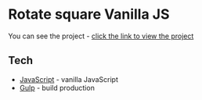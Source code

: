 # Rotate square Vanilla JS

You can see the project - [click the link to view the project](https://nataliasokolowska.github.io/rotate-square-vanilla-js/src/index.html)

## Tech
* [JavaScript](http://devdocs.io/javascript/) - vanilla JavaScript
* [Gulp](https://gulpjs.com) - build production

